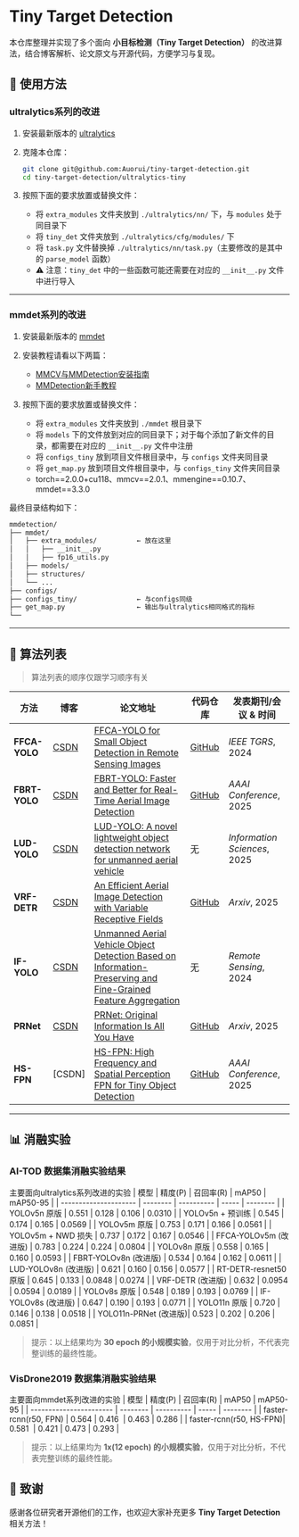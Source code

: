 # Tiny Target Detection

本仓库整理并实现了多个面向 **小目标检测（Tiny Target Detection）** 的改进算法，结合博客解析、论文原文与开源代码，方便学习与复现。

## 🚀 使用方法

### ultralytics系列的改进

1. 安装最新版本的 [ultralytics](https://blog.csdn.net/m0_62919535/article/details/151312190)

2. 克隆本仓库：

   ```bash
   git clone git@github.com:Auorui/tiny-target-detection.git
   cd tiny-target-detection/ultralytics-tiny
   ```

3. 按照下面的要求放置或替换文件：

   - 将 `extra_modules` 文件夹放到 `./ultralytics/nn/` 下，与 `modules` 处于同目录下  
   - 将 `tiny_det` 文件夹放到 `./ultralytics/cfg/modules/` 下  
   - 将 `task.py` 文件替换掉 `./ultralytics/nn/task.py`（主要修改的是其中的 `parse_model` 函数）  
   - ⚠️ 注意：`tiny_det` 中的一些函数可能还需要在对应的 `__init__.py` 文件中进行导入  

---

### mmdet系列的改进

1. 安装最新版本的 [mmdet](https://github.com/open-mmlab/mmdetection)

2. 安装教程请看以下两篇：
   - [MMCV与MMDetection安装指南](https://blog.csdn.net/m0_62919535/article/details/132595519)
   - [MMDetection新手教程](https://blog.csdn.net/m0_62919535/article/details/151828419)

3. 按照下面的要求放置或替换文件：

   - 将 `extra_modules` 文件夹放到 `./mmdet` 根目录下  
   - 将 `models` 下的文件放到对应的同目录下；对于每个添加了新文件的目录，都需要在对应的 `__init__.py` 文件中注册  
   - 将 `configs_tiny` 放到项目文件根目录中，与 `configs` 文件夹同目录
   - 将 `get_map.py` 放到项目文件根目录中，与 `configs_tiny` 文件夹同目录
   - torch==2.0.0+cu118、mmcv==2.0.1、mmengine==0.10.7、mmdet==3.3.0

最终目录结构如下：

   ```bash
   mmdetection/
   ├── mmdet/
   │   ├── extra_modules/          ← 放在这里
   │   │   ├── __init__.py
   │   │   ├── fp16_utils.py
   │   ├── models/
   │   ├── structures/
   │   └── ...
   ├── configs/
   ├── configs_tiny/               ← 与configs同级
   ├── get_map.py                  ← 输出与ultralytics相同格式的指标
   └── 
   ```

---

## 📌 算法列表

> 算法列表的顺序仅跟学习顺序有关

|  方法  |  博客  |  论文地址  | 代码仓库  |  发表期刊/会议 & 时间  |
| --------------- | -------------------------------------------------------------------- | --------------------------------------------------------------------------------------------------------------------------------------------------------- | ----------------------------------------------------- | ---------------------------- |
|  **FFCA-YOLO**  | [CSDN](https://blog.csdn.net/m0_62919535/article/details/151312190) | [FFCA-YOLO for Small Object Detection in Remote Sensing Images](https://ieeexplore.ieee.org/document/10423050) | [GitHub](https://github.com/yemu1138178251/FFCA-YOLO) |*IEEE TGRS*, 2024|
|  **FBRT-YOLO**  | [CSDN](https://blog.csdn.net/m0_62919535/article/details/151573708) | [FBRT-YOLO: Faster and Better for Real-Time Aerial Image Detection](https://arxiv.org/pdf/2504.20670v1) | [GitHub](https://github.com/galaxy-oss/FCM)  |*AAAI Conference*, 2025|
|  **LUD-YOLO**   | [CSDN](https://blog.csdn.net/m0_62919535/article/details/152164243) | [LUD-YOLO: A novel lightweight object detection network for unmanned aerial vehicle](https://www.sciencedirect.com/science/article/pii/S0020025524012805) | 无 |*Information Sciences*, 2025|
|  **VRF-DETR**   | [CSDN](https://blog.csdn.net/m0_62919535/article/details/152615666) | [An Efficient Aerial Image Detection with Variable Receptive Fields](https://arxiv.org/pdf/2504.15165) | [GitHub](https://github.com/LiuWenbin-CV/VRF-DETR) |*Arxiv*, 2025| 
|  **IF-YOLO**  | [CSDN](https://blog.csdn.net/m0_62919535/article/details/153835570) | [Unmanned Aerial Vehicle Object Detection Based on Information-Preserving and Fine-Grained Feature Aggregation](https://www.mdpi.com/2072-4292/16/14/2590) | 无 | *Remote Sensing*, 2024 |
|  **PRNet**  | [CSDN](https://blog.csdn.net/m0_62919535/article/details/153969350) | [PRNet: Original Information Is All You Have](https://arxiv.org/abs/2510.09531) | [GitHub](https://github.com/hhao659/PRNet) | *Arxiv*, 2025 |
|  **HS-FPN**  | [CSDN] | [HS-FPN: High Frequency and Spatial Perception FPN for Tiny Object Detection](https://arxiv.org/pdf/2412.10116) | [GitHub](https://github.com/ShiZican/HS-FPN) | *AAAI Conference*, 2025 |

---

## 📊 消融实验
### AI-TOD 数据集消融实验结果
主要面向ultralytics系列改进的实验
| 模型                  | 精度(P)  |  召回率(R) |  mAP50 | mAP50-95 |
| --------------------- | -------- | ---------- | -----  | -------- |
| YOLOv5n 原版          |  0.551   |   0.128    | 0.106  |  0.0310  |
| YOLOv5n + 预训练      |  0.545   |   0.174    | 0.165  |  0.0569  |
| YOLOv5m 原版          |  0.753   |   0.171    | 0.166  |  0.0561  |
| YOLOv5m + NWD 损失    |  0.737   |   0.172    | 0.167  |  0.0546  |
| FFCA-YOLOv5m (改进版) |  0.783   |   0.224    | 0.224  |  0.0804  |
| YOLOv8n 原版          |  0.558   |   0.165    | 0.160  |  0.0593  |
| FBRT-YOLOv8n (改进版) |  0.534   |   0.164    | 0.162  |  0.0611  |
| LUD-YOLOv8n (改进版)  |  0.621   |   0.160    | 0.156  |  0.0577  |
| RT-DETR-resnet50 原版 |  0.645   |   0.133    | 0.0848 |  0.0274  |
| VRF-DETR (改进版)     |  0.632   |   0.0954   | 0.0594 |  0.0189  |
| YOLOv8s 原版          |  0.548   |   0.189    | 0.193  |  0.0769  |
| IF-YOLOv8s (改进版)   |  0.647   |   0.190    | 0.193  |  0.0771  |
| YOLO11n 原版          |  0.720   |   0.146    | 0.138  |  0.0518  |
| YOLO11n-PRNet (改进版)|  0.523   |   0.202    | 0.206  |  0.0851  |  
> 提示：以上结果均为 **30 epoch 的小规模实验**，仅用于对比分析，不代表完整训练的最终性能。


### VisDrone2019 数据集消融实验结果
主要面向mmdet系列改进的实验
| 模型                    | 精度(P)  |  召回率(R) |  mAP50 | mAP50-95 |
| ----------------------- | -------- | ---------- | -----  | -------- |
| faster-rcnn(r50, FPN)   |  0.564   |   0.416    |  0.463 |   0.286  |
| faster-rcnn(r50, HS-FPN)|  0.581   |   0.421    |  0.473 |   0.293  |
> 提示：以上结果均为 **1x(12 epoch) 的小规模实验**，仅用于对比分析，不代表完整训练的最终性能。


## 🙌 致谢

感谢各位研究者开源他们的工作，也欢迎大家补充更多 **Tiny Target Detection** 相关方法！
